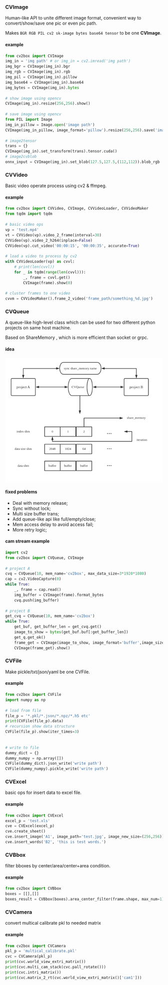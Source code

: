 ### CVImage

Human-like API to unite different image format, convenient way to convert/show/save one pic or even pic path.

Makes `BGR RGB PIL cv2 sk-image bytes base64 tensor` to be one **CVImage**.

#### example

```python
from cv2box import CVImage
img_in = 'img path' # or img_in = cv2.imread('img path')
img_bgr = CVImage(img_in).bgr
img_rgb = CVImage(img_in).rgb
img_pil = CVImage(img_in).pillow
img_base64 = CVImage(img_in).base64
img_bytes = CVImage(img_in).bytes

# show image using opencv
CVImage(img_in).resize(256,256).show()

# save image using opencv
from PIL import Image
img_in_pillow = Image.open('image path')
CVImage(img_in_pillow, image_format='pillow').resize(256,256).save('image save path')

# image2tensor
trans = {}
CVImage(img_in).set_transform(trans).tensor.cuda()
# image2cvblob
onnx_input = CVImage(img_in).set_blob(127.5,127.5,(112,112)).blob_rgb

```

### CVVideo

Basic video operate process using cv2 & ffmpeg.

#### example

```python
from cv2box import CVVideo, CVImage, CVVideoLoader, CVVideoMaker
from tqdm import tqdm

# basic video ops
vp = 'test.mp4'
vt = CVVideo(vp).video_2_frame(interval=30)
CVVideo(vp).video_2_h264(inplace=False)
CVVideo(vp).cut_video('00:00:15', '00:00:35', accurate=True)

# load a video to process by cv2
with CVVideoLoader(vp) as cvvl:
    # print(len(cvvl))
    for _ in tqdm(range(len(cvvl))):
        _, frame = cvvl.get()
        CVImage(frame).show(0)

# cluster frames to one video
cvvm = CVVideoMaker().frame_2_video('frame_path/something_%d.jpg')
```


### CVQueue

A queue-like high-level class which can be used for two different python projects on same host machine.

Based on ShareMemory , which is more efficient than socket or grpc.

#### idea

![CVQueue](./src/cvqueue.png)

#### fixed problems

- Deal with memory release;
- Sync without lock;
- Multi size buffer trans;
- Add queue-like api like full/empty/close;
- Mem access delay to avoid access fail;
- More retry logic;

#### cam stream example

```python
import cv2
from cv2box import CVQueue, CVImage

# project A
cvq = CVQueue(10, mem_name='cv2box', max_data_size=3*1920*1080)
cap = cv2.VideoCapture(0)
while True:
    _, frame = cap.read()
    img_buffer = CVImage(frame).format_bytes
    cvq.push(img_buffer)
    
# project B
get_cvq = CVQueue(10, mem_name='cv2box')
while True:
    get_buf, get_buffer_len = get_cvq.get()
    image_to_show = bytes(get_buf.buf[:get_buffer_len])
    get_q.get_ok()
    frame_get = CVImage(image_to_show, image_format='buffer',image_size=(frame_height, frame_width, 3)).bgr
    CVImage(frame_get).show()
```

### CVFile

Make pickle/txt/json/yaml be one CVFile.

#### example

```python
from cv2box import CVFile
import numpy as np

# load from file
file_p = '*.pkl/*.json/*.npz/*.h5 etc'
print(CVFile(file_p).data)
# recursion show data structure
CVFile(file_p).show(iter_times=3)   


# write to file
dummy_dict = {}
dummy_numpy = np.array([])
CVFile(dummy_dict).json_write('write path')
CVFile(dummy_numpy).pickle_write('write path')
```

### CVExcel

basic ops for insert data to excel file.

#### example

```python
from cv2box import CVExcel
excel_p = 'test.xls'
cve = CVExcel(excel_p)
cve.create_sheet()
cve.insert_image('A1', image_path='test.jpg', image_new_size=(256,256))
cve.insert_words('B2', 'this is test words.')
```

### CVBbox

filter bboxes by center/area/center+area condition.

#### example

```python
from cv2box import CVBbox
boxes = [[],[]]
boxes_result = CVBbox(boxes).area_center_filter(frame.shape, max_num=1)
```

### CVCamera

convert multical calibrate pkl to needed matrix

#### example
```python
from cv2box import CVCamera
pkl_p = 'multical_calibrate.pkl'
cvc = CVCamera(pkl_p)
print(cvc.world_view_extri_matrix())
print(cvc.multi_cam_stack(cvc.pall_rotate()))
print(cvc.intri_matrix())
print(cvc.matrix_2_rt(cvc.world_view_extri_matrix()['cam1']))
```